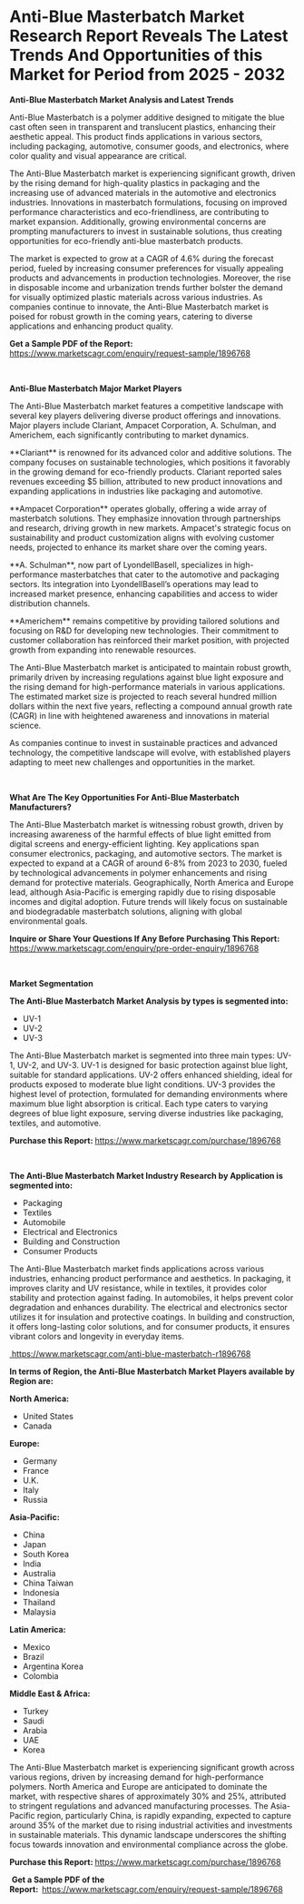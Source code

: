 <p><h1>Anti-Blue Masterbatch Market Research Report Reveals The Latest Trends And Opportunities of this Market for Period from 2025 - 2032</h1></p><p><strong>Anti-Blue Masterbatch Market Analysis and Latest Trends</strong></p>
<p><p>Anti-Blue Masterbatch is a polymer additive designed to mitigate the blue cast often seen in transparent and translucent plastics, enhancing their aesthetic appeal. This product finds applications in various sectors, including packaging, automotive, consumer goods, and electronics, where color quality and visual appearance are critical.</p><p>The Anti-Blue Masterbatch market is experiencing significant growth, driven by the rising demand for high-quality plastics in packaging and the increasing use of advanced materials in the automotive and electronics industries. Innovations in masterbatch formulations, focusing on improved performance characteristics and eco-friendliness, are contributing to market expansion. Additionally, growing environmental concerns are prompting manufacturers to invest in sustainable solutions, thus creating opportunities for eco-friendly anti-blue masterbatch products.</p><p>The market is expected to grow at a CAGR of 4.6% during the forecast period, fueled by increasing consumer preferences for visually appealing products and advancements in production technologies. Moreover, the rise in disposable income and urbanization trends further bolster the demand for visually optimized plastic materials across various industries. As companies continue to innovate, the Anti-Blue Masterbatch market is poised for robust growth in the coming years, catering to diverse applications and enhancing product quality.</p></p>
<p><strong>Get a Sample PDF of the Report:&nbsp;</strong> <a href="https://www.marketscagr.com/enquiry/request-sample/1896768?utm_campaign=3054&utm_medium=2&utm_source=Github&utm_content=ia&utm_term=15042025&utm_id=anti-blue-masterbatch">https://www.marketscagr.com/enquiry/request-sample/1896768</a></p>
<p>&nbsp;</p>
<p><strong>Anti-Blue Masterbatch Major Market Players</strong></p>
<p><p>The Anti-Blue Masterbatch market features a competitive landscape with several key players delivering diverse product offerings and innovations. Major players include Clariant, Ampacet Corporation, A. Schulman, and Americhem, each significantly contributing to market dynamics.</p><p>**Clariant** is renowned for its advanced color and additive solutions. The company focuses on sustainable technologies, which positions it favorably in the growing demand for eco-friendly products. Clariant reported sales revenues exceeding $5 billion, attributed to new product innovations and expanding applications in industries like packaging and automotive.</p><p>**Ampacet Corporation** operates globally, offering a wide array of masterbatch solutions. They emphasize innovation through partnerships and research, driving growth in new markets. Ampacet's strategic focus on sustainability and product customization aligns with evolving customer needs, projected to enhance its market share over the coming years.</p><p>**A. Schulman**, now part of LyondellBasell, specializes in high-performance masterbatches that cater to the automotive and packaging sectors. Its integration into LyondellBasell’s operations may lead to increased market presence, enhancing capabilities and access to wider distribution channels.</p><p>**Americhem** remains competitive by providing tailored solutions and focusing on R&D for developing new technologies. Their commitment to customer collaboration has reinforced their market position, with projected growth from expanding into renewable resources.</p><p>The Anti-Blue Masterbatch market is anticipated to maintain robust growth, primarily driven by increasing regulations against blue light exposure and the rising demand for high-performance materials in various applications. The estimated market size is projected to reach several hundred million dollars within the next five years, reflecting a compound annual growth rate (CAGR) in line with heightened awareness and innovations in material science. </p><p>As companies continue to invest in sustainable practices and advanced technology, the competitive landscape will evolve, with established players adapting to meet new challenges and opportunities in the market.</p></p>
<p>&nbsp;</p>
<p><strong>What Are The Key Opportunities For Anti-Blue Masterbatch Manufacturers?</strong></p>
<p><p>The Anti-Blue Masterbatch market is witnessing robust growth, driven by increasing awareness of the harmful effects of blue light emitted from digital screens and energy-efficient lighting. Key applications span consumer electronics, packaging, and automotive sectors. The market is expected to expand at a CAGR of around 6-8% from 2023 to 2030, fueled by technological advancements in polymer enhancements and rising demand for protective materials. Geographically, North America and Europe lead, although Asia-Pacific is emerging rapidly due to rising disposable incomes and digital adoption. Future trends will likely focus on sustainable and biodegradable masterbatch solutions, aligning with global environmental goals.</p></p>
<p><strong>Inquire or Share Your Questions If Any Before Purchasing This Report:</strong> <a href="https://www.marketscagr.com/enquiry/pre-order-enquiry/1896768?utm_campaign=3054&utm_medium=2&utm_source=Github&utm_content=ia&utm_term=15042025&utm_id=anti-blue-masterbatch">https://www.marketscagr.com/enquiry/pre-order-enquiry/1896768</a></p>
<p>&nbsp;</p>
<p><strong>Market Segmentation</strong></p>
<p><strong>The Anti-Blue Masterbatch Market Analysis by types is segmented into:</strong></p>
<p><ul><li>UV-1</li><li>UV-2</li><li>UV-3</li></ul></p>
<p><p>The Anti-Blue Masterbatch market is segmented into three main types: UV-1, UV-2, and UV-3. UV-1 is designed for basic protection against blue light, suitable for standard applications. UV-2 offers enhanced shielding, ideal for products exposed to moderate blue light conditions. UV-3 provides the highest level of protection, formulated for demanding environments where maximum blue light absorption is critical. Each type caters to varying degrees of blue light exposure, serving diverse industries like packaging, textiles, and automotive.</p></p>
<p><strong>Purchase this Report:&nbsp;</strong><a href="https://www.marketscagr.com/purchase/1896768?utm_campaign=3054&utm_medium=2&utm_source=Github&utm_content=ia&utm_term=15042025&utm_id=anti-blue-masterbatch">https://www.marketscagr.com/purchase/1896768</a></p>
<p>&nbsp;</p>
<p><strong>The Anti-Blue Masterbatch Market Industry Research by Application is segmented into:</strong></p>
<p><ul><li>Packaging</li><li>Textiles</li><li>Automobile</li><li>Electrical and Electronics</li><li>Building and Construction</li><li>Consumer Products</li></ul></p>
<p><p>The Anti-Blue Masterbatch market finds applications across various industries, enhancing product performance and aesthetics. In packaging, it improves clarity and UV resistance, while in textiles, it provides color stability and protection against fading. In automobiles, it helps prevent color degradation and enhances durability. The electrical and electronics sector utilizes it for insulation and protective coatings. In building and construction, it offers long-lasting color solutions, and for consumer products, it ensures vibrant colors and longevity in everyday items.</p></p>
<p><a href="https://www.marketscagr.com/anti-blue-masterbatch-r1896768?utm_campaign=3054&utm_medium=2&utm_source=Github&utm_content=ia&utm_term=15042025&utm_id=anti-blue-masterbatch">&nbsp;https://www.marketscagr.com/anti-blue-masterbatch-r1896768</a></p>
<p><strong>In terms of Region, the Anti-Blue Masterbatch Market Players available by Region are:</strong></p>
<p>
    <p> <strong> North America: </strong>
        <ul>
            <li>United States</li>
            <li>Canada</li>
        </ul>
        </p> 
    <p> <strong> Europe: </strong>
        <ul>
            <li>Germany</li>
            <li>France</li>
            <li>U.K.</li>
            <li>Italy</li>
            <li>Russia</li>
        </ul>
        </p> 
    <p> <strong> Asia-Pacific: </strong>
        <ul>
            <li>China</li>
            <li>Japan</li>
            <li>South Korea</li>
            <li>India</li>
            <li>Australia</li>
            <li>China Taiwan</li>
            <li>Indonesia</li>
            <li>Thailand</li>
            <li>Malaysia</li>
        </ul>
        </p> 
    <p> <strong> Latin America: </strong>
        <ul>
            <li>Mexico</li>
            <li>Brazil</li>
            <li>Argentina Korea</li>
            <li>Colombia</li>
        </ul>
        </p> 
    <p> <strong> Middle East & Africa: </strong>
        <ul>
            <li>Turkey</li>
            <li>Saudi</li>
            <li>Arabia</li>
            <li>UAE</li>
            <li>Korea</li>
        </ul>
    </p>
    </p>
<p><p>The Anti-Blue Masterbatch market is experiencing significant growth across various regions, driven by increasing demand for high-performance polymers. North America and Europe are anticipated to dominate the market, with respective shares of approximately 30% and 25%, attributed to stringent regulations and advanced manufacturing processes. The Asia-Pacific region, particularly China, is rapidly expanding, expected to capture around 35% of the market due to rising industrial activities and investments in sustainable materials. This dynamic landscape underscores the shifting focus towards innovation and environmental compliance across the globe.</p></p>
<p><strong>Purchase this Report: </strong><a href="https://www.marketscagr.com/purchase/1896768?utm_campaign=3054&utm_medium=2&utm_source=Github&utm_content=ia&utm_term=15042025&utm_id=anti-blue-masterbatch">https://www.marketscagr.com/purchase/1896768</a></p>
<p>&nbsp;<strong>Get a Sample PDF of the Report:&nbsp;&nbsp;</strong><a href="https://www.marketscagr.com/enquiry/request-sample/1896768?utm_campaign=3054&utm_medium=2&utm_source=Github&utm_content=ia&utm_term=15042025&utm_id=anti-blue-masterbatch">https://www.marketscagr.com/enquiry/request-sample/1896768</a></p>
<p><strong></strong></p>
<p><p></p><p></p><p></p></p>